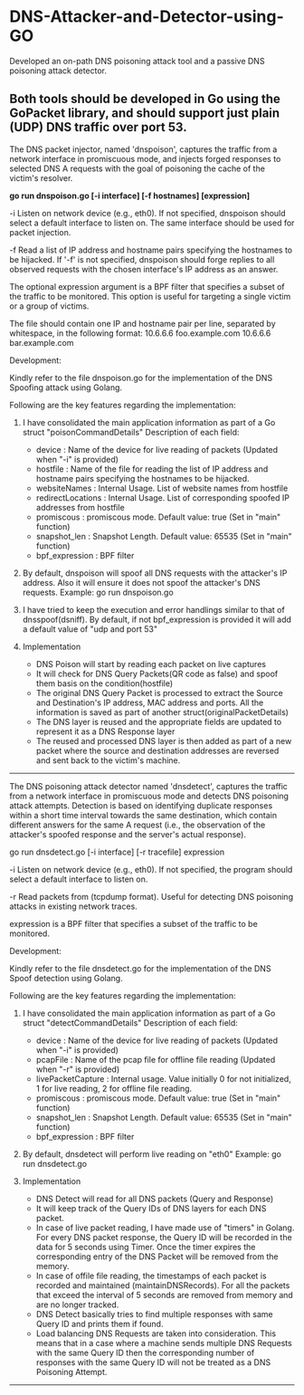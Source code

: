 # DNS-Attacker-and-Detector-using-GO
Developed an on-path DNS poisoning attack tool and a passive DNS poisoning attack detector.

Both tools should be developed
in Go using the GoPacket library, and should support just plain (UDP) DNS
traffic over port 53.
-----------------------------------------------------------------------------------------------------------------------------------
The DNS packet injector, named 'dnspoison', captures the traffic from a network interface in promiscuous mode, and injects forged
responses to selected DNS A requests with the goal of poisoning the cache of the victim's resolver.

**go run dnspoison.go [-i interface] [-f hostnames] [expression]**

-i  Listen on network device <interface> (e.g., eth0). If not specified,
    dnspoison should select a default interface to listen on. The same
    interface should be used for packet injection.

-f  Read a list of IP address and hostname pairs specifying the hostnames to
    be hijacked. If '-f' is not specified, dnspoison should forge replies to
    all observed requests with the chosen interface's IP address as an answer.

The optional expression argument is a BPF filter that specifies a subset of
the traffic to be monitored. This option is useful for targeting a single
victim or a group of victims.

The <hostnames> file should contain one IP and hostname pair per line,
separated by whitespace, in the following format:
10.6.6.6      foo.example.com
10.6.6.6      bar.example.com
  
Development:
  
Kindly refer to the file dnspoison.go for the implementation of the DNS Spoofing attack using Golang.

Following are the key features regarding the implementation:

1. I have consolidated the main application information as part of a Go struct "poisonCommandDetails"
    Description of each field:
     - device : Name of the device for live reading of packets (Updated when "-i" is provided)
     - hostfile : Name of the file for reading the list of IP address and hostname pairs specifying the hostnames to
    be hijacked. 
     - websiteNames : Internal Usage. List of website names from hostfile 
     - redirectLocations : Internal Usage. List of corresponding spoofed IP addresses from hostfile
     - promiscous : promiscous mode. Default value: true (Set in "main" function)
     - snapshot_len : Snapshot Length. Default value: 65535 (Set in "main" function)
     - bpf_expression : BPF filter


2. By default, dnspoison will spoof all DNS requests with the attacker's IP address. Also it will ensure
    it does not spoof the attacker's DNS requests.
    Example: go run dnspoison.go

3. I have tried to keep the execution and error handlings similar to that of dnsspoof(dsniff).
    By default, if not bpf_expression is provided it will add a default value of "udp and port 53"

4. Implementation
    - DNS Poison will start by reading each packet on live captures
    - It will check for DNS Query Packets(QR code as false) and spoof them basis on the condition(hostfile)
    - The original DNS Query Packet is processed to extract the Source and Destination's IP address, 
        MAC address and ports. All the information is saved as part of another struct(originalPacketDetails)
    - The DNS layer is reused and the appropriate fields are updated to represent it as a DNS Response layer
    - The reused and processed DNS layer is then added as part of a new packet where the source and 
        destination addresses are reversed and sent back to the victim's machine. 


-------------------------------------------------------------------------------------------------------------------------------------
The DNS poisoning attack detector named 'dnsdetect',
captures the traffic from a network interface in promiscuous mode and detects
DNS poisoning attack attempts. Detection is based on
identifying duplicate responses within a short time interval towards the same
destination, which contain different answers for the same A request (i.e., the
observation of the attacker's spoofed response and the server's actual
response).

go run dnsdetect.go [-i interface] [-r tracefile] expression

-i  Listen on network device <interface> (e.g., eth0). If not specified,
    the program should select a default interface to listen on.

-r  Read packets from <tracefile> (tcpdump format). Useful for detecting
    DNS poisoning attacks in existing network traces.

expression is a BPF filter that specifies a subset of the traffic to be
monitored.
  
  
  Development:
  
Kindly refer to the file dnsdetect.go for the implementation of the DNS Spoof detection using Golang.

Following are the key features regarding the implementation:

1. I have consolidated the main application information as part of a Go struct "detectCommandDetails"
    Description of each field:
     - device : Name of the device for live reading of packets (Updated when "-i" is provided)
     - pcapFile : Name of the pcap file for offline file reading (Updated when "-r" is provided)
     - livePacketCapture : Internal usage. Value initially 0 for not initialized, 1 for live reading,
                            2 for offline file reading. 
     - promiscous : promiscous mode. Default value: true (Set in "main" function)
     - snapshot_len : Snapshot Length. Default value: 65535 (Set in "main" function)
     - bpf_expression : BPF filter


2. By default, dnsdetect will perform live reading on "eth0"
    Example: go run dnsdetect.go

3. Implementation
    - DNS Detect will read for all DNS packets (Query and Response)
    - It will keep track of the Query IDs of DNS layers for each DNS packet.
    - In case of live packet reading, I have made use of "timers" in Golang. 
      For every DNS packet response, the Query ID will be recorded in the data for 5 seconds using Timer.
      Once the timer expires the corresponding entry of the DNS Packet will be removed from the memory.
    - In case of offile file reading, the timestamps of each packet is recorded and maintained 
      (maintainDNSRecords). For all the packets that exceed the interval of 5 seconds are removed from 
      memory and are no longer tracked.
    - DNS Detect basically tries to find multiple responses with same Query ID and prints them if found.
    - Load balancing DNS Requests are taken into consideration. This means that in a case where a 
      machine sends multiple DNS Requests with the same Query ID then the corresponding number of responses
      with the same Query ID will not be treated as a DNS Poisoning Attempt. 

---------------------------------------------------------------------------------------------------------------------------------------
  

